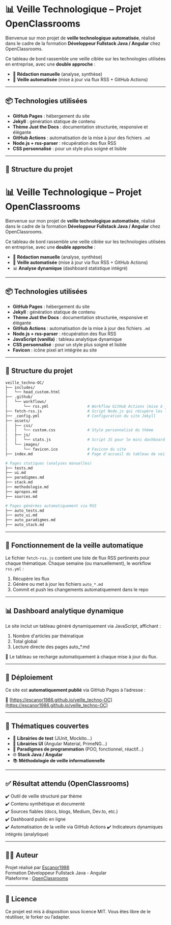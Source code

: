 # 📊 Veille Technologique – Projet OpenClassrooms

Bienvenue sur mon projet de **veille technologique automatisée**, réalisé dans le cadre de la formation **Développeur Fullstack Java / Angular** chez OpenClassrooms.

Ce tableau de bord rassemble une veille ciblée sur les technologies utilisées en entreprise, avec une **double approche** :

- 📝 **Rédaction manuelle** (analyse, synthèse)
- 🤖 **Veille automatisée** (mise à jour via flux RSS + GitHub Actions)

---

## 📦 Technologies utilisées

- **GitHub Pages** : hébergement du site
- **Jekyll** : génération statique de contenu
- **Thème Just the Docs** : documentation structurée, responsive et élégante
- **GitHub Actions** : automatisation de la mise à jour des fichiers `.md`
- **Node.js + rss-parser** : récupération des flux RSS
- **CSS personnalisé** : pour un style plus soigné et lisible

---

## 🧱 Structure du projet

# 📊 Veille Technologique – Projet OpenClassrooms

Bienvenue sur mon projet de **veille technologique automatisée**, réalisé dans le cadre de la formation **Développeur Fullstack Java / Angular** chez OpenClassrooms.

Ce tableau de bord rassemble une veille ciblée sur les technologies utilisées en entreprise, avec une **double approche** :

- 📝 **Rédaction manuelle** (analyse, synthèse)
- 🤖 **Veille automatisée** (mise à jour via flux RSS + GitHub Actions)
- 📊 **Analyse dynamique** (dashboard statistique intégré)

---

## 📦 Technologies utilisées

- **GitHub Pages** : hébergement du site
- **Jekyll** : génération statique de contenu
- **Thème Just the Docs** : documentation structurée, responsive et élégante
- **GitHub Actions** : automatisation de la mise à jour des fichiers `.md`
- **Node.js + rss-parser** : récupération des flux RSS
- **JavaScript (vanilla)** : tableau analytique dynamique
- **CSS personnalisé** : pour un style plus soigné et lisible
- **Favicon** : icône pixel art intégrée au site

---

## 🧱 Structure du projet

```bash
veille_techno-OC/
├── includes/
│   └── head_custom.html
├── .github/
│   └── workflows/
│       └── rss.yml                 # Workflow GitHub Actions (mise à jour auto)
├── fetch-rss.js                    # Script Node.js qui récupère les flux RSS
├── _config.yml                     # Configuration du site Jekyll
├── assets/
│   ├── css/
│   │   └── custom.css              # Style personnalisé du thème
│   ├── js/
│   │   └── stats.js                # Script JS pour le mini dashboard
│   └── images/
│       └── favicon.ico             # Favicon du site
├── index.md                        # Page d'accueil du tableau de veille

# Pages statiques (analyses manuelles)
├── tests.md
├── ui.md
├── paradigmes.md
├── stack.md
├── methodologie.md
├── apropos.md
├── sources.md

# Pages générées automatiquement via RSS
├── auto_tests.md
├── auto_ui.md
├── auto_paradigmes.md
├── auto_stack.md

```

---

## 🔄 Fonctionnement de la veille automatique

Le fichier `fetch-rss.js` contient une liste de flux RSS pertinents pour chaque thématique. Chaque semaine (ou manuellement), le workflow `rss.yml` :

1. Récupère les flux
2. Génère ou met à jour les fichiers `auto_*.md`
3. Commit et push les changements automatiquement dans le repo

---

## 📊 Dashboard analytique dynamique
Le site inclut un tableau généré dynamiquement via JavaScript, affichant :

1. Nombre d'articles par thématique
2. Total global
3. Lecture directe des pages auto_*.md

📍 Le tableau se recharge automatiquement à chaque mise à jour du flux.

---

## 🚀 Déploiement

Ce site est **automatiquement publié** via GitHub Pages à l’adresse :

🔗 [https://escanor1986.github.io/veille_techno-OC](https://escanor1986.github.io/veille_techno-OC)

---

## 🧠 Thématiques couvertes

- 🔬 **Librairies de test** (JUnit, Mockito…)
- 🎨 **Librairies UI** (Angular Material, PrimeNG…)
- 🧠 **Paradigmes de programmation** (POO, fonctionnel, réactif…)
- 🌐 **Stack Java / Angular**
- 📚 **Méthodologie de veille informationnelle**

---

## ✅ Résultat attendu (OpenClassrooms)

✔️ Outil de veille structuré par thème  
✔️ Contenu synthétique et documenté  
✔️ Sources fiables (docs, blogs, Medium, Dev.to, etc.)  
✔️ Dashboard public en ligne  
✔️ Automatisation de la veille via GitHub Actions
✔️ Indicateurs dynamiques intégrés (analytique)

---

## 👨‍💻 Auteur

Projet réalisé par [Escanor1986](https://github.com/Escanor1986)  
Formation Développeur Fullstack Java - Angular  
Plateforme : [OpenClassrooms](https://openclassrooms.com)

---

## 📃 Licence

Ce projet est mis à disposition sous licence MIT. Vous êtes libre de le réutiliser, le forker ou l’adapter.
